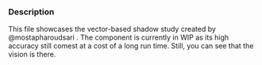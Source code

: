 ### Description 
This file showcases the vector-based shadow study created by @mostapharoudsari .
The component is currently in WIP as its high accuracy still comest at a cost of a long run time.
Still, you can see that the vision is there.
